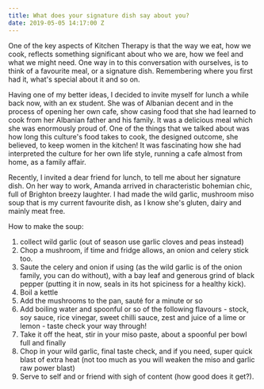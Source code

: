 ```yaml
---
title: What does your signature dish say about you?
date: 2019-05-05 14:17:00 Z
---
```


One of the key aspects of Kitchen Therapy is that the way we eat, how we cook, reflects something significant about who we are, how we feel and what we might need.  One way in to this conversation with ourselves, is to think of a favourite meal, or a signature dish.  Remembering where you first had it, what's special about it and so on.

Having one of my better ideas, I decided to invite myself for lunch a while back now, with an ex student.  She was of Albanian decent and in the process of opening her own cafe, show casing food that she had learned to cook from her Albanian father and his family.  It was a delicious meal which she was enormously proud of.  One of the things that we talked about was how long this culture's food takes to cook, the designed outcome, she believed, to keep women in the kitchen!  It was fascinating how she had interpreted the culture for her own life style, running a cafe almost from home, as a family affair.

Recently, I invited a dear friend for lunch, to tell me about her signature dish.  On her way to work, Amanda arrived in characteristic bohemian chic, full of Brighton breezy laughter.  I had made the wild garlic, mushroom miso soup that is my current favourite dish, as I know she's gluten, dairy and mainly meat free.

How to make the soup: 
1. collect wild garlic (out of season use garlic cloves and peas instead)
2. Chop a mushroom, if time and fridge allows, an onion and celery stick too.
3.  Saute the celery and onion if using (as the wild garlic is of the onion family, you can do without), with a bay leaf and generous grind of black pepper (putting it in now, seals in its hot spiciness for a healthy kick).
4. Boil a kettle
5. Add the mushrooms to the pan, sauté for a minute or so
6. Add boiling water and spoonful or so of the following flavours - stock, soy sauce, rice vinegar, sweet chilli sauce, zest and juice of a lime or lemon - taste check your way through!
7. Take it off the heat, stir in your miso paste, about a spoonful per bowl full and finally 
8. Chop in your wild garlic, final taste check, and if you need, super quick blast of extra heat (not too much as you will weaken the miso and garlic raw power blast)
9. Serve to self and or friend with sigh of content (how good does it get?). 
 